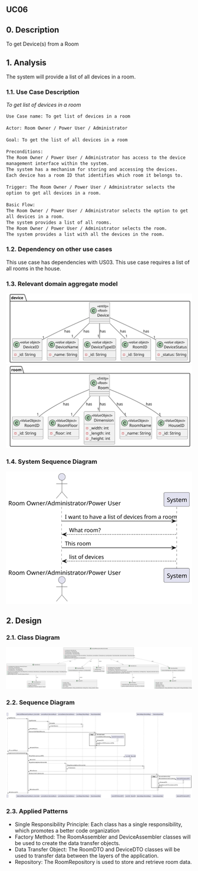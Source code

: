 ## UC06 

## 0. Description

To get Device(s) from a Room

## 1. Analysis
The system will provide a list of all devices in a room.

### 1.1. Use Case Description
_To get list of devices in a room_

    Use Case name: To get list of devices in a room

    Actor: Room Owner / Power User / Administrator 

    Goal: To get the list of all devices in a room

    Preconditions:
    The Room Owner / Power User / Administrator has access to the device management interface within the system.
    The system has a mechanism for storing and accessing the devices.
    Each device has a room ID that identifies which room it belongs to.
    
    Trigger: The Room Owner / Power User / Administrator selects the option to get all devices in a room.

    Basic Flow:
    The Room Owner / Power User / Administrator selects the option to get all devices in a room.
    The system provides a list of all rooms.
    The Room Owner / Power User / Administrator selects the room.
    The system provides a list with all the devices in the room.

### 1.2. Dependency on other use cases
This use case has dependencies with US03. This use case requires a list of all rooms in the house.

### 1.3. Relevant domain aggregate model
![Device](../../ooa/4.agreggateModels/Device_v1.svg)
![Room](../../ooa/4.agreggateModels/Room_v1.svg)

### 1.4. System Sequence Diagram
![SystemSequenceDiagram](artifacts/uc06_SSD_v1.svg)

## 2. Design

### 2.1. Class Diagram
![ClassDiagram](artifacts/uc06_CD_v2.svg)

### 2.2. Sequence Diagram
![SequenceDiagram](artifacts/uc06_SD_v2.svg)

### 2.3. Applied Patterns
- Single Responsibility Principle: Each class has a single responsibility, which promotes a better code organization
- Factory Method: The RoomAssembler and DeviceAssembler classes will be used to create the data transfer objects.
- Data Transfer Object: The RoomDTO and DeviceDTO classes will be used to transfer data between the layers of the application.
- Repository: The RoomRepository is used to store and retrieve room data.



      